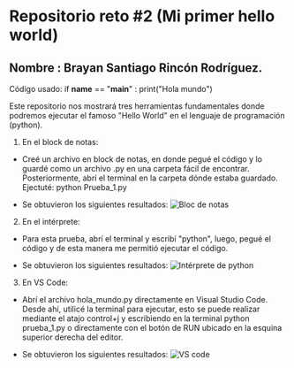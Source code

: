 # Repositorio reto #2 (Mi primer hello world)

## Nombre : Brayan Santiago Rincón Rodríguez.

Código usado:
if __name__ == "__main__" :
  print("Hola mundo")

 Este repositorio nos mostrará tres herramientas fundamentales donde podremos ejecutar el famoso "Hello World" en el lenguaje de programación (python).


1. En el block de notas:
- Creé un archivo en block de notas, en donde pegué el código y lo guardé como un archivo .py en una carpeta fácil de encontrar. Posteriormente, abrí el terminal en la carpeta dónde estaba guardado. Ejectuté: python Prueba_1.py

- Se obtuvieron los siguientes resultados: 
![Bloc de notas](Prueba_1_block_de_notas)

2. En el intérprete:
- Para esta prueba, abrí el terminal y escribí "python", luego, pegué el código y de esta manera me permitió ejecutar el código.

- Se obtuvieron los siguientes resultados: 
![Intérprete de python](Prueba_1_intérprete_de_python)

3. En VS Code: 

- Abrí el archivo hola_mundo.py directamente en Visual Studio Code. Desde ahí, utilicé la terminal para ejecutar, esto se puede realizar mediante el atajo control+j y escribiendo en la terminal python prueba_1.py o directamente con el botón de RUN ubicado en la esquina superior derecha del editor.

- Se obtuvieron los siguientes resultados:         ![VS code](prueba_1_VS_Code)
